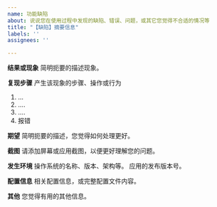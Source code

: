```yaml
---
name: 功能缺陷
about: 说说您在使用过程中发现的缺陷、错误、问题，或其它您觉得不合适的情况等
title: "【缺陷】摘要信息"
labels: ''
assignees: ''

---
```


**结果或现象**
简明扼要的描述现象。

**复现步骤**
产生该现象的步骤、操作或行为
1. ...
2. ....
3. ....
4. 报错

**期望**
简明扼要的描述，您觉得如何处理更好。

**截图**
请添加屏幕或应用截图，以便更好理解您的问题。

**发生环境**
操作系统的名称、版本、架构等。
应用的发布版本号。

**配置信息**
相关配置信息，或完整配置文件内容。

**其他**
您觉得有用的其他信息。
